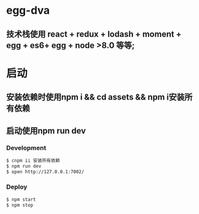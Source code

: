 # egg-dva


## 技术栈使用  react + redux + lodash + moment + egg + es6+ egg + node >8.0 等等;

# 启动

## 安装依赖时使用npm i && cd assets && npm i安装所有依赖

## 启动使用npm run dev

### Development

```bash
$ cnpm ii 安装所有依赖
$ npm run dev
$ open http://127.0.0.1:7002/
```

### Deploy

```bash
$ npm start
$ npm stop
```


